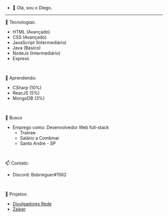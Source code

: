 - 👋 Olá, sou o Diego.

<hr>

👀 Tecnologias:
  - HTML (Avançado)
  - CSS (Avançado)
  - JavaScript (Intermediário)
  - Java (Básico)
  - NodeJs (Intermediário)
  - Express 
  <br>
  
🌱 Aprendendo:
  - CSharp (10%)
  - ReacJS (5%)
  - MongoDB (3%)
  <br>
  
🤔 Busco
  - Emprego como: Desenvolvedor Web full-stack
    - Trainee
    - Salário a Combinar
    - Santo Andre - SP
  <br>

📫 Contato:
  - Discord: Bobneguer#1562 
  <br>
  
💞️ Projetos:
  - [Divulgadores Rede](https://divulgadores.glitch.me)
  - [Zaiper](https://zaiper.glitch.me)
  <br>
